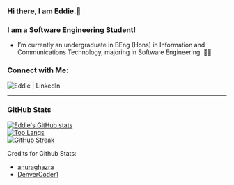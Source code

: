 ### Hi there, I am Eddie.👋 
### I am a Software Engineering Student!
- I’m currently an undergraduate in BEng (Hons) in Information and Communications Technology, majoring in Software Engineering. 🧑‍🎓
### Connect with Me:
[<img align="left" alt="Eddie | LinkedIn" src="https://img.shields.io/badge/LinkedIn-0077B5?style=for-the-badge&logo=linkedin&logoColor=white"/>](https://www.linkedin.com/in/eddie-tan-de-jun/)
</br>
<!--
**EddieTanDJ/EddieTanDJ** is a ✨ _special_ ✨ repository because its `README.md` (this file) appears on your GitHub profile.

Here are some ideas to get you started:

- 🔭 I’m currently working on ...
- 🌱 I’m currently learning ...
- 👯 I’m looking to collaborate on ...
- 🤔 I’m looking for help with ...
- 💬 Ask me about ...
- 📫 How to reach me: ...
- 😄 Pronouns: ...
- ⚡ Fun fact: ...
-->
---
### GitHub Stats
[![Eddie's GitHub stats](https://github-readme-stats.vercel.app/api?username=EddieTanDJ&count_private=true&theme=dark&hide=stars,issues)](https://github-readme-stats.vercel.app/api?username=EddieTanDJ&count_private=true&theme=dark&hide=stars,issues)
<br/>
[![Top Langs](https://github-readme-stats.vercel.app/api/top-langs/?username=EddieTanDJ&layout=compact&theme=dark)](https://github-readme-stats.vercel.app/api/top-langs/?username=EddieTanDJ&layout=compact&theme=dark)
<br/>
[![GitHub Streak](https://github-readme-streak-stats.herokuapp.com/?user=EddieTanDJ&theme=dark)](https://github-readme-streak-stats.herokuapp.com/?user=EddieTanDJ&theme=dark)

Credits for Github Stats: 
- [anuraghazra](https://github.com/anuraghazra/github-readme-stats)
- [DenverCoder1](https://github.com/DenverCoder1/github-readme-streak-stats)
